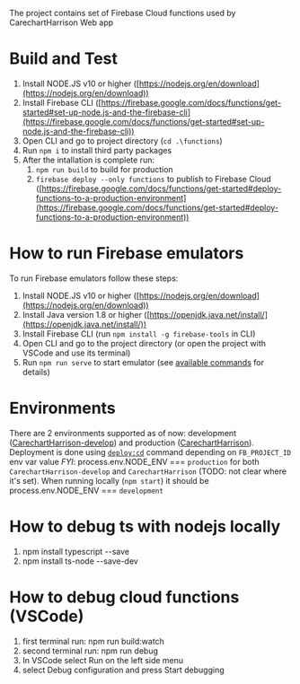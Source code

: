 The project contains set of Firebase Cloud functions used by CarechartHarrison Web app

# Build and Test

1. Install NODE.JS v10 or higher ([https://nodejs.org/en/download](https://nodejs.org/en/download))
2. Install Firebase CLI ([https://firebase.google.com/docs/functions/get-started#set-up-node.js-and-the-firebase-cli](https://firebase.google.com/docs/functions/get-started#set-up-node.js-and-the-firebase-cli))
3. Open CLI and go to project directory (`cd .\functions`)
4. Run `npm i` to install third party packages
5. After the intallation is complete run:
   1. `npm run build` to build for production
   2. `firebase deploy --only functions` to publish to Firebase Cloud ([https://firebase.google.com/docs/functions/get-started#deploy-functions-to-a-production-environment](https://firebase.google.com/docs/functions/get-started#deploy-functions-to-a-production-environment))

# How to run Firebase emulators

To run Firebase emulators follow these steps:

1. Install NODE.JS v10 or higher ([https://nodejs.org/en/download](https://nodejs.org/en/download))
2. Install Java version 1.8 or higher ([https://openjdk.java.net/install/](https://openjdk.java.net/install/))
3. Install Firebase CLI (run `npm install -g firebase-tools` in CLI)
4. Open CLI and go to the project directory (or open the project with VSCode and use its terminal)
5. Run `npm run serve` to start emulator (see [available commands](https://firebase.google.com/docs/emulator-suite/install_and_configure?authuser=0#startup) for details)

# Environments

There are 2 environments supported as of now: development ([CarechartHarrison-develop](https://console.firebase.google.com/u/1/project/carechartharrison-develop/overview)) and production ([CarechartHarrison](https://console.firebase.google.com/u/1/project/carechartharrison/overview)). Deployment is done using [`deploy:cd`](https://dev.azure.com/aquariusconsulting/CareChart/_git/firebase/commit/46cfab0a64dfdd2c8955d6ceb535d4aa0a7eed1b/?_a=contents&path=%2Ffunctions/package.json&line=10) command depending on `FB_PROJECT_ID` env var value
_FYI_: process.env.NODE_ENV === `production` for both `CarechartHarrison-develop` and `CarechartHarrison` (TODO: not clear where it's set). When running locally (`npm start`) it should be process.env.NODE_ENV === `development`


# How to debug ts with nodejs locally

1. npm install typescript --save
2. npm install ts-node --save-dev

# How to debug cloud functions (VSCode)

1. first terminal run: npm run build:watch
2. second terminal run: npm run debug
3. In VSCode select Run on the left side menu
4. select Debug configuration and press Start debugging

